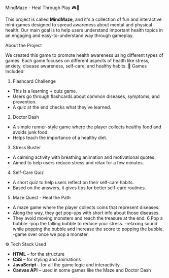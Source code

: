  MindMaze - Heal Through Play 🎮🧠

This project is called **MindMaze**, and it's a collection of fun and interactive mini-games designed to spread awareness about mental and physical health. Our main goal is to help users understand important health topics in an engaging and easy-to-understand way through gameplay.

 About the Project

We created this game to promote health awareness using different types of games. Each game focuses on different aspects of health like stress, anxiety, disease awareness, self-care, and healthy habits.
 🧩 Games Included

 1. Flashcard Challenge
- This is a learning + quiz game.
- Users go through flashcards about common diseases, symptoms, and prevention.
- A quiz at the end checks what they’ve learned.

 2. Doctor Dash
- A simple runner-style game where the player collects healthy food and avoids junk food.
- Helps teach the importance of a healthy diet.
  
 3. Stress Buster
- A calming activity with breathing animation and motivational quotes.
- Aimed to help users reduce stress and relax for a few minutes.
  
 4. Self-Care Quiz
- A short quiz to help users reflect on their self-care habits.
- Based on the answers, it gives tips for better self-care routines.

 5. Maze Quest - Heal the Path
- A maze game where the player collects coins that represent diseases.
- Along the way, they get pop-ups with short info about those diseases.
- They avoid moving monsters and reach the treasure at the end.
6.Pop a bubble
  -pop the falling bubble to reduce your stress.
  -relaxing sound while popping the bubble and increase the score to popping the bubble.
  -game over once we pop a monster.

 ⚙️ Tech Stack Used

- **HTML** – for the structure
- **CSS** – for styling and animations
- **JavaScript** – for all the game logic and interactivity
- **Canvas API** – used in some games like the Maze and Doctor Dash

